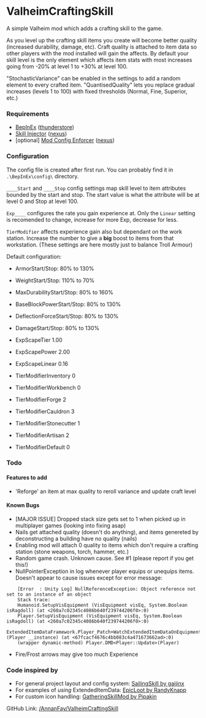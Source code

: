 # ValheimCraftingSkill

A simple Valheim mod which adds a crafting skill to the game.

As you level up the crafting skill items you create will become better quality (increased durability, damage, etc). Craft quality is attached to item data so other players with the mod installed will gain the affects. By default your skill level is the only element which affects item stats with most increases going from -20% at level 1 to +30% at level 100.

"StochasticVariance" can be enabled in the settings to add a random element to every crafted item. "QuantisedQuality" lets you replace gradual increases (levels 1 to 100) with fixed thresholds (Normal, Fine, Superior, etc.)


### Requirements

- [BepInEx](https://github.com/BepInEx/BepInEx) ([thunderstore](https://valheim.thunderstore.io/package/denikson/BepInExPack_Valheim/))
- [Skill Injector](https://github.com/pipakin/PipakinsMods/tree/master/SkillInjector) ([nexus](https://www.nexusmods.com/valheim/mods/341))
- [optional] [Mod Config Enforcer](https://github.com/Pfhoenix/ModConfigEnforcer) ([nexus](https://www.nexusmods.com/valheim/mods/460))

### Configuration

The config file is created after first run. You can probably find it in `.\BepInEx\config\` directory.

`____Start` and `____Stop` config settings map skill level to item attributes bounded by the start and stop. The start value is what the attribute will be at level 0 and Stop at level 100.

`Exp____` configures the rate you gain experience at. Only the `Linear` setting is recomended to change, increase for more Exp, decrease for less.

`TierModifier` affects experience gain also but dependant on the work station. Increase the number to give a **big** boost to items from that workstation. (These settings are here mostly just to balance Troll Armour)

Default configuration:

- ArmorStart/Stop:            80% to 130%
- WeightStart/Stop:          110% to  70%
- MaxDurabilityStart/Stop:    80% to 160%
- BaseBlockPowerStart/Stop:   80% to 130%
- DeflectionForceStart/Stop:  80% to 130%
- DamageStart/Stop:           80% to 130%

- ExpScapeTier               1.00
- ExpScapePower              2.00
- ExpScapeLinear             0.16

- TierModifierInventory     0
- TierModifierWorkbench     0
- TierModifierForge         2
- TierModifierCauldron      3
- TierModifierStonecutter   1
- TierModifierArtisan       2
- TierModifierDefault       0

### Todo

#### Features to add

* 'Reforge' an item at max quality to reroll variance and update craft level

#### Known Bugs

* [MAJOR ISSUE] Dropped stack size gets set to 1 when picked up in multiplayer games (looking into fixing asap)
* Nails get attached quality (doesn't do anything), and items genereted by deconstructing a building have no quality (nails)
* Enabling mod will attach 0 quality to items which don't require a crafting station (stone weapons, torch, hammer, etc.)
* Random game crash. Unknown cause. See #1 (please report if you get this!)
* NullPointerException in log whenever player equips or unequips items. Doesn't appear to cause issues except for error message:
```
    [Error  : Unity Log] NullReferenceException: Object reference not set to an instance of an object
    Stack trace:
    Humanoid.SetupVisEquipment (VisEquipment visEq, System.Boolean isRagdoll) (at <260a7c02345c4086b640f239744206f0>:0)
    Player.SetupVisEquipment (VisEquipment visEq, System.Boolean isRagdoll) (at <260a7c02345c4086b640f239744206f0>:0)
    ExtendedItemDataFramework.Player_Patch+WatchExtendedItemDataOnEquipment_Player_Update_Patch.Postfix (Player __instance) (at <67fcacf4676c4bb083c4a471673662ad>:0)
    (wrapper dynamic-method) Player.DMD<Player::Update>(Player)
```
* Fire/Frost arrows may give too much Experience

### Code inspired by

- For general project layout and config system: [SailingSkill by gaijinx](https://github.com/gaijinx/valheim_mods/tree/main/sailing_skill)
- For examples of *using* ExtendedItemData: [EpicLoot by RandyKnapp](https://github.com/RandyKnapp/ValheimMods/tree/main/EpicLoot)
- For custom icon handling: [GatheringSkillMod by Pipakin](https://github.com/pipakin/PipakinsMods/tree/master/GatheringSkillMod)

GitHub Link: [/AnnanFay/ValheimCraftingSkill](https://github.com/AnnanFay/ValheimCraftingSkill)
